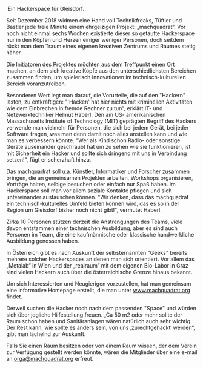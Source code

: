  Ein Hackerspace für Gleisdorf.

Seit Dezember 2018 widmen eine Hand voll Technikfreaks, Tüftler und Bastler jede freie Minute einem ehrgeizigen Projekt: „machquadrat“.
Vor noch nicht einmal sechs Wochen existierte dieser so getaufte Hackerspace nur in den Köpfen und Herzen einiger weniger Personen, doch seitdem rückt man dem Traum eines eigenen kreativen Zentrums und Raumes stetig näher. 

Die Initiatoren des Projektes möchten aus dem Treffpunkt einen Ort machen, an dem sich kreative Köpfe aus den unterschiedlichsten Bereichen zusammen finden, um spielerisch Innovationen im technisch-kulturellen Bereich voranzutreiben. 

Besonderen Wert legt man darauf, die Vorurteile, die auf den "Hackern" lasten, zu entkräftigen: "'Hacken' hat hier nichts mit kriminellen Aktivitäten wie dem Einbrechen in fremde Rechner zu tun", erklärt IT- und Netzwerktechniker Helmut Haberl. Den am US- amerikanischen Massachusetts Institute of Technology (MIT) geprägten Begriff des Hackers verwende man vielmehr für Personen, die sich bei jedem Gerät, bei jeder Software fragen, was man denn damit noch alles anstellen kann und wie man es verbessern könnte. "Wer als Kind schon Radio- oder sonstige Geräte auseinander geschraubt hat um zu sehen wie sie funktionieren, ist mit Sicherheit ein Hacker und sollte sich dringend mit uns in Verbindung setzen!", fügt er scherzhaft hinzu.

Das machquadrat soll u.a. Künstler, Informatiker und Forscher zusammen bringen, die an gemeinsamen Projekten arbeiten, Workshops organisieren, Vorträge halten, selbige besuchen oder einfach nur Spaß haben. Im Hackerspace soll man vor allem soziale Kontakte pflegen und sich untereinander austauschen können. "Wir denken, dass das machquadrat ein technisch-kulturelles Umfeld bieten können wird, das es so in der Region um Gleisdorf bisher noch nicht gibt!", vermutet Haberl.

Zirka 10 Personen stützen derzeit die Anstrengungen des Teams, viele davon entstammen einer technischen Ausbildung, aber es sind auch Personen im Team, die eine kaufmännische oder klassische handwerkliche Ausbildung genossen haben. 

In Österreich gibt es nach Auskunft der selbsternannten "Geeks" bereits mehrere solcher Hackerspaces an denen man sich orientiert. Vor allem das „Metalab“ in Wien und der „realraum“ mit dem eigenen Bio-Labor in Graz sind vielen Hackern auch über die österreichische Grenze hinaus bekannt. 

Um sich Interessierten und Neugierigen vorzustellen, hat man gemeinsam eine informative Homepage erstellt, die man unter www.machquadrat.org findet.

Derweil suchen die Hacker noch nach dem passenden "Space" und würden sich über jegliche Hilfestellung freuen. „Ca 50 m2 oder mehr sollte der Raum schon haben und Sanitäranlagen wären natürlich auch sehr wichtig. Der Rest kann, wie sollte es anders sein, von uns ‚zurechtgehackt‘ werden“, gibt man lächelnd zur Auskunft. 

Falls Sie einen Raum besitzen oder von einem Raum wissen, der dem Verein zur Verfügung gestellt werden könnte, wären die Mitglieder über eine e-mail an orga@machquadrat.org erfreut. 
